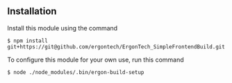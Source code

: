 

## Installation

Install this module using the command 
```
$ npm install git+https://git@github.com/ergontech/ErgonTech_SimpleFrontendBuild.git
```

To configure this module for your own use, run this command
```
$ node ./node_modules/.bin/ergon-build-setup
```